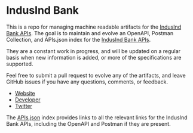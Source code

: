 # IndusInd BankThis is a repo for managing machine readable artifacts for the [IndusInd Bank APIs](https://www.indusind.com). The goal is to maintain and evolve an OpenAPI, Postman Collection, and APIs.json index for the [IndusInd Bank APIs](https://www.indusind.com).They are a constant work in progress, and will be updated on a regular basis when new information is added, or more of the specifications are supported.Feel free to submit a pull request to evolve any of the artifacts, and leave GitHub issues if you have any questions, comments, or feedback.- [Website](https://www.indusind.com)- [Developer](https://www.indusind.com)- [Twitter](https://twitter.com/MyIndusIndBank)The [APIs.json](https://github.com/api-evangelist/indusind-bank/blob/master/apis.json) index provides links to all the relevant links for the IndusInd Bank APIs, including the OpenAPI and Postman if they are present.